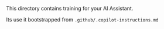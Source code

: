 This directory contains training for your AI Assistant.

Its use it bootstrapped from `.github/.copilot-instructions.md`